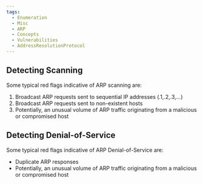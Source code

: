 ```yaml
---
tags:
  - Enumeration
  - Misc
  - ARP
  - Concepts
  - Vulnerabilities
  - AddressResolutionProtocol
---
```

## Detecting Scanning

Some typical red flags indicative of ARP scanning are:

1. Broadcast ARP requests sent to sequential IP addresses (.1,.2,.3,...)
2. Broadcast ARP requests sent to non-existent hosts
3. Potentially, an unusual volume of ARP traffic originating from a malicious or compromised host

## Detecting Denial-of-Service

Some typical red flags indicative of ARP Denial-of-Service are:

- Duplicate ARP responses
- Potentially, an unusual volume of ARP traffic originating from a malicious or compromised host